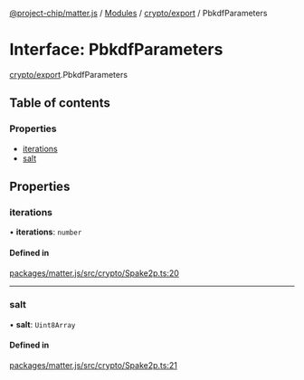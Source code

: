 [@project-chip/matter.js](../README.md) / [Modules](../modules.md) / [crypto/export](../modules/crypto_export.md) / PbkdfParameters

# Interface: PbkdfParameters

[crypto/export](../modules/crypto_export.md).PbkdfParameters

## Table of contents

### Properties

- [iterations](crypto_export.PbkdfParameters.md#iterations)
- [salt](crypto_export.PbkdfParameters.md#salt)

## Properties

### iterations

• **iterations**: `number`

#### Defined in

[packages/matter.js/src/crypto/Spake2p.ts:20](https://github.com/project-chip/matter.js/blob/ac2c2688/packages/matter.js/src/crypto/Spake2p.ts#L20)

___

### salt

• **salt**: `Uint8Array`

#### Defined in

[packages/matter.js/src/crypto/Spake2p.ts:21](https://github.com/project-chip/matter.js/blob/ac2c2688/packages/matter.js/src/crypto/Spake2p.ts#L21)
